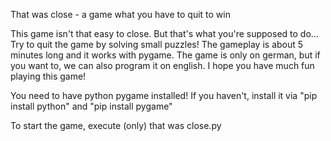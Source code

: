 That was close - a game what you have to quit to win

This game isn't that easy to close. But that's what you're supposed to do... Try to quit the game by solving small puzzles! The gameplay is about 5 minutes long and it works with pygame. The game is only on german, but if you want to, we can also program it on english. I hope you have much fun playing this game!

You need to have python pygame installed!
If you haven't, install it via "pip install python" and "pip install pygame"

To start the game, execute (only) that was close.py
